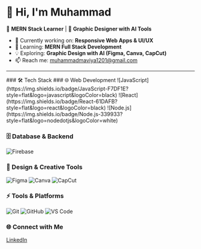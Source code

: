 # 👋 Hi, I'm Muhammad  

🚀 **MERN Stack Learner** | 🎨 **Graphic Designer with AI Tools**  

- 🔭 Currently working on: **Responsive Web Apps & UI/UX**  
- 🌱 Learning: **MERN Full Stack Development**  
- 💡 Exploring: **Graphic Design with AI (Figma, Canva, CapCut)**  
- 📫 Reach me: muhammadmaviya1201@gmail.com
---
<p>
### 🛠 Tech Stack
### 🌐 Web Development  
![JavaScript](https://img.shields.io/badge/JavaScript-F7DF1E?style=flat&logo=javascript&logoColor=black)  ![React](https://img.shields.io/badge/React-61DAFB?style=flat&logo=react&logoColor=black)  ![Node.js](https://img.shields.io/badge/Node.js-339933?style=flat&logo=nodedotjs&logoColor=white)   

### 🗄 Database & Backend  
  ![Firebase](https://img.shields.io/badge/Firebase-FFCA28?style=flat&logo=firebase&logoColor=black)  

### 🎨 Design & Creative Tools  
![Figma](https://img.shields.io/badge/Figma-F24E1E?style=flat&logo=figma&logoColor=white)  ![Canva](https://img.shields.io/badge/Canva-00C4CC?style=flat&logo=canva&logoColor=white)  ![CapCut](https://img.shields.io/badge/CapCut-000000?style=flat&logo=capcut&logoColor=white)  

### ⚡ Tools & Platforms  
![Git](https://img.shields.io/badge/Git-F05032?style=flat&logo=git&logoColor=white)  ![GitHub](https://img.shields.io/badge/GitHub-181717?style=flat&logo=github&logoColor=white)  ![VS Code](https://img.shields.io/badge/VS%20Code-007ACC?style=flat&logo=visualstudiocode&logoColor=white)  
</p>

   ### 🌐 Connect with Me 
   [LinkedIn](https://www.linkedin.com/in/muhammad-maviya-58bb7537b/)   
